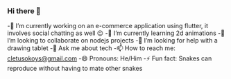 ### Hi there 👋

<!--
**cheese-framework/cheese-framework** is a ✨ _special_ ✨ repository because its `README.md` (this file) appears on your GitHub profile.

Here are some ideas to get you started:
-->
 -🔭 I’m currently working on an e-commerce application using flutter, it involves social chatting as well 😉
 -🌱 I’m currently learning 2d animations
 -👯 I’m looking to collaborate on nodejs projects
 -🤔 I’m looking for help with a drawing tablet
 -💬 Ask me about tech
 -📫 How to reach me: cletusokoys@gmail.com
 -😄 Pronouns: He/Him
 -⚡ Fun fact: Snakes can reproduce without having to mate other snakes

